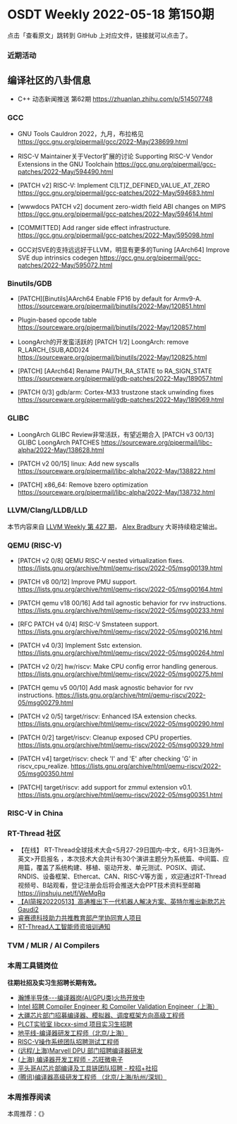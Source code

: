 # OSDT Weekly 2022-05-18 第150期

点击「查看原文」跳转到 GitHub 上对应文件，链接就可以点击了。

### 近期活动

## 编译社区的八卦信息

- C++ 动态新闻推送 第62期 https://zhuanlan.zhihu.com/p/514507748

### GCC

- GNU Tools Cauldron 2022，九月，布拉格见
  https://gcc.gnu.org/pipermail/gcc/2022-May/238699.html

- RISC-V Maintainer关于Vector扩展的讨论
  Supporting RISC-V Vendor Extensions in the GNU Toolchain
  https://gcc.gnu.org/pipermail/gcc-patches/2022-May/594490.html

- [PATCH v2] RISC-V: Implement C[LT]Z_DEFINED_VALUE_AT_ZERO
  https://gcc.gnu.org/pipermail/gcc-patches/2022-May/594683.html

- [wwwdocs PATCH v2] document zero-width field ABI changes on MIPS
   https://gcc.gnu.org/pipermail/gcc-patches/2022-May/594614.html

- [COMMITTED] Add ranger side effect infrastructure.
  https://gcc.gnu.org/pipermail/gcc-patches/2022-May/595098.html

- GCC对SVE的支持远远好于LLVM，明显有更多的Tuning
  [AArch64] Improve SVE dup intrinsics codegen
  https://gcc.gnu.org/pipermail/gcc-patches/2022-May/595072.html

### Binutils/GDB

- [PATCH][Binutils]AArch64 Enable FP16 by default for Armv9-A.
  https://sourceware.org/pipermail/binutils/2022-May/120851.html

- Plugin-based opcode table
  https://sourceware.org/pipermail/binutils/2022-May/120857.html

- LoongArch的开发蛮活跃的
  [PATCH 1/2] LoongArch: remove R_LARCH_{SUB,ADD}24
  https://sourceware.org/pipermail/binutils/2022-May/120825.html

- [PATCH] [AArch64] Rename PAUTH_RA_STATE to RA_SIGN_STATE
  https://sourceware.org/pipermail/gdb-patches/2022-May/189057.html

- [PATCH 0/3] gdb/arm: Cortex-M33 trustzone stack unwinding fixes
  https://sourceware.org/pipermail/gdb-patches/2022-May/189069.html

### GLIBC

- LoongArch GLIBC Review非常活跃，有望近期合入
  [PATCH v3 00/13] GLIBC LoongArch PATCHES
  https://sourceware.org/pipermail/libc-alpha/2022-May/138628.html

- [PATCH v2 00/15] linux: Add new syscalls
  https://sourceware.org/pipermail/libc-alpha/2022-May/138822.html

- [PATCH] x86_64: Remove bzero optimization
  https://sourceware.org/pipermail/libc-alpha/2022-May/138732.html

### LLVM/Clang/LLDB/LLD

本节内容来自 [LLVM Weekly 第 427 期](http://llvmweekly.org/issue/427)，
[Alex Bradbury](https://www.linkedin.com/in/alex-bradbury/) 大哥持续稳定输出。

### QEMU (RISC-V)

- [PATCH v2 0/8] QEMU RISC-V nested virtualization fixes.
  https://lists.gnu.org/archive/html/qemu-riscv/2022-05/msg00139.html

- [PATCH v8 00/12] Improve PMU support.
  https://lists.gnu.org/archive/html/qemu-riscv/2022-05/msg00164.html

- [PATCH qemu v18 00/16] Add tail agnostic behavior for rvv instructions.
  https://lists.gnu.org/archive/html/qemu-riscv/2022-05/msg00233.html

- [RFC PATCH v4 0/4] RISC-V Smstateen support.
  https://lists.gnu.org/archive/html/qemu-riscv/2022-05/msg00216.html

- [PATCH v4 0/3] Implement Sstc extension.
  https://lists.gnu.org/archive/html/qemu-riscv/2022-05/msg00264.html

- [PATCH v2 0/2] hw/riscv: Make CPU config error handling generous.
  https://lists.gnu.org/archive/html/qemu-riscv/2022-05/msg00275.html

- [PATCH qemu v5 00/10] Add mask agnostic behavior for rvv instructions.
  https://lists.gnu.org/archive/html/qemu-riscv/2022-05/msg00279.html

- [PATCH v2 0/5] target/riscv: Enhanced ISA extension checks.
  https://lists.gnu.org/archive/html/qemu-riscv/2022-05/msg00290.html

- [PATCH 0/2] target/riscv: Cleanup exposed CPU properties.
  https://lists.gnu.org/archive/html/qemu-riscv/2022-05/msg00329.html

- [PATCH v4] target/riscv: check 'I' and 'E' after checking 'G' in riscv_cpu_realize.
  https://lists.gnu.org/archive/html/qemu-riscv/2022-05/msg00350.html

- [PATCH] target/riscv: add support for zmmul extension v0.1.
  https://lists.gnu.org/archive/html/qemu-riscv/2022-05/msg00351.html

### RISC-V in China

### RT-Thread 社区

- 【在线】 RT-Thread全球技术大会<5月27-29日国内-中文，6月1-3日海外-英文>开启报名 ，本次技术大会共计有30个演讲主题分为系统篇、中间篇、应用篇，覆盖了系统构建、移植、驱动开发、单元测试、POSIX、调试、RNDIS、设备框架、Ethercat、CAN、RISC-V等方面 ，欢迎通过RT-Thread视频号、B站观看，登记注册会后将会推送大会PPT技术资料至邮箱 https://jinshuju.net/f/WeMqRq
- [【AI简报20220513】高通推出下一代机器人解决方案、英特尔推出新款芯片Gaudi2](https://mp.weixin.qq.com/s/D_v8z1S26iFVfcK7_Bq_Sw)
- [睿赛德科技助力共推教育部产学协同育人项目](https://mp.weixin.qq.com/s/qZU8priBAGvBWxm_oSAeRQ)
- [RT-Thread人工智能师资培训通知](https://mp.weixin.qq.com/s/TAF8FsMw8L4xeP5taW0Nsw)

### TVM / MLIR / AI Compilers

### 本周工具链岗位

**往期社招及实习生招聘长期有效。**

- [瀚博半导体---编译器岗(AI/GPU类)火热开放中](https://mp.weixin.qq.com/s/8_KjZYa2Il4PglaGyBWk4Q)
- [Intel 招聘 Compiler Engineer 和 Compiler Validation Engineer（上海）](https://mp.weixin.qq.com/s/I3DWxXODNoLRr0kN2xMZLQ)
- [大疆芯片部门招募编译器、模拟器、调度框架方向高级工程师](https://mp.weixin.qq.com/s/Wn5NzAtUTwQNXKRvMVQWLA)
- [PLCT实验室 libcxx-simd 项目实习生招聘](https://mp.weixin.qq.com/s/EIVx5cY74GlodirySY97Qw)
- [地平线-编译器研发工程师（北京/上海）](https://mp.weixin.qq.com/s/MYObl7iWIbyrTz9hCmKWYA)
- [RISC-V操作系统团队招聘测试工程师](https://mp.weixin.qq.com/s/inLFS4pI1F74m_oJ2I7xjQ)
- [(远程/上海)Marvell DPU 部门招聘编译器研发](https://mp.weixin.qq.com/s/B6JjAhF3TZjezD1tjYHDaw)
- [(上海) 编译器开发工程师 - 芯旺微电子](https://mp.weixin.qq.com/s/nqe1-7qffnc0CaejYkpKyw)
- [平头哥AI芯片部编译及工具链团队招聘 - 校招+社招](https://mp.weixin.qq.com/s/kARbXtJotRPCNMrV-yOanA)
- [(腾讯)编译器高级研发工程师 （北京/上海/杭州/深圳）](https://mp.weixin.qq.com/s/DF-2qmHmpKZtJ1djHXM1Ug)

### 本周推荐阅读

本周推荐：《》
